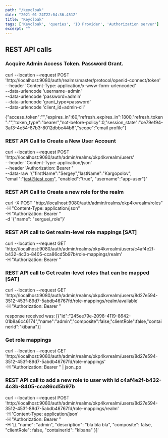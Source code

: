 ```yaml
---
path: "/keycloak"
date: "2021-01-24T22:04:36.451Z"
title: "Keycloak"
tags: ['Keycloak', 'queries', 'ID Provider', 'Authorization server']
excerpt: ""
---
```


## REST API calls

### Acquire Admin Access Token. Password Grant.

curl --location --request POST 'http://localhost:9080/auth/realms/master/protocol/openid-connect/token' \
--header 'Content-Type: application/x-www-form-urlencoded' \
--data-urlencode 'username=admin' \
--data-urlencode 'password=admin' \
--data-urlencode 'grant_type=password' \
--data-urlencode 'client_id=admin-cli'

{"access_token":"","expires_in":60,"refresh_expires_in":1800,"refresh_token":"","token_type":"bearer","not-before-policy":0,"session_state":"ce79ef94-3af3-4e54-87b3-8012dbbe44b6","scope":"email profile"}

### REST API Call to Create a New User Account

curl --location --request POST 'http://localhost:9080/auth/admin/realms/okp4kvrealm/users' \
--header 'Content-Type: application/json' \
--header 'Authorization: Bearer ' \
--data-raw '{"firstName":"Sergey","lastName":"Kargopolov", "email":"test@test.com", "enabled":"true", "username":"app-user"}'

### REST API Call to Create a new role for the realm

curl -X POST "http://localhost:9080/auth/admin/realms/okp4kvrealm/roles" \
 -H "Content-Type: application/json" \
 -H "Authorization: Bearer " \
 -d '{"name": "serguei_role"}'

### REST API call to Get realm-level role mappings [SAT]

curl --location --request GET 'http://localhost:9080/auth/admin/realms/okp4kvrealm/users/c4af4e2f-b432-4c3b-8405-cca86cd5b97b/role-mappings/realm' \
 -H "Authorization: Bearer "
 
### REST API call to Get realm-level roles that can be mapped [SAT]

curl --location --request GET 'http://localhost:9080/auth/admin/realms/okp4kvrealm/users/8d27e594-3512-453f-89d7-5abdb46767fd/role-mappings/realm/available' \
 -H "Authorization: Bearer "
 
response received was: [{"id":"245ee79e-2098-4119-8642-01b8a6c46174","name":"admin","composite":false,"clientRole":false,"containerId":"kibana"}]

### Get role mappings

curl --location --request GET 'http://localhost:9080/auth/admin/realms/okp4kvrealm/users/8d27e594-3512-453f-89d7-5abdb46767fd/role-mappings' \
 -H "Authorization: Bearer " | json_pp


### REST API call to add a new role to user with id c4af4e2f-b432-4c3b-8405-cca86cd5b97b

curl --location --request POST 'http://localhost:9080/auth/admin/realms/okp4kvrealm/users/8d27e594-3512-453f-89d7-5abdb46767fd/role-mappings/realm' \
 -H 'Content-Type: application/json' \
 -H "Authorization: Bearer "\
 -H '[{
        "name": "admin",
        "description": "bla bla bla",
        "composite": false,
        "clientRole": false,
        "containerId": "kibana"
}]'
